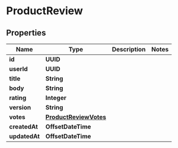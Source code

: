 

# ProductReview


## Properties

Name | Type | Description | Notes
------------ | ------------- | ------------- | -------------
**id** | **UUID** |  | 
**userId** | **UUID** |  | 
**title** | **String** |  | 
**body** | **String** |  | 
**rating** | **Integer** |  | 
**version** | **String** |  | 
**votes** | [**ProductReviewVotes**](ProductReviewVotes.md) |  | 
**createdAt** | **OffsetDateTime** |  | 
**updatedAt** | **OffsetDateTime** |  | 




